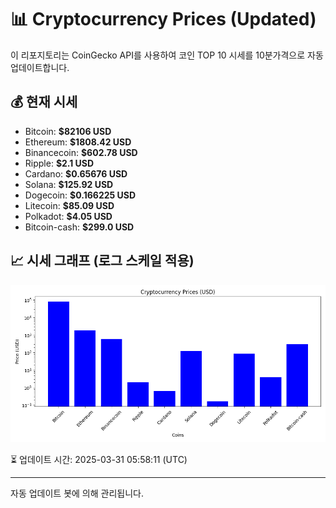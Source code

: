 
# 📊 Cryptocurrency Prices (Updated)

이 리포지토리는 CoinGecko API를 사용하여 코인 TOP 10 시세를 10분가격으로 자동 업데이트합니다.

## 💰 현재 시세
- Bitcoin: **$82106 USD**
- Ethereum: **$1808.42 USD**
- Binancecoin: **$602.78 USD**
- Ripple: **$2.1 USD**
- Cardano: **$0.65676 USD**
- Solana: **$125.92 USD**
- Dogecoin: **$0.166225 USD**
- Litecoin: **$85.09 USD**
- Polkadot: **$4.05 USD**
- Bitcoin-cash: **$299.0 USD**

## 📈 시세 그래프 (로그 스케일 적용)
![Crypto Prices](crypto_prices.png)

⏳ 업데이트 시간: 2025-03-31 05:58:11 (UTC)

---
자동 업데이트 봇에 의해 관리됩니다.
